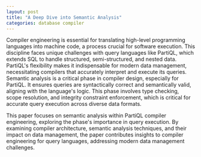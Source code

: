 ```yaml
---
layout: post
title: "A Deep Dive into Semantic Analysis"
categories: database compiler
---
```


Compiler engineering is essential for translating high-level programming languages into machine code, a process crucial for software execution. This discipline faces unique challenges with query languages like PartiQL, which extends SQL to handle structured, semi-structured, and nested data. PartiQL's flexibility makes it indispensable for modern data management, necessitating compilers that accurately interpret and execute its queries.
Semantic analysis is a critical phase in compiler design, especially for PartiQL. It ensures queries are syntactically correct and semantically valid, aligning with the language's logic. This phase involves type checking, scope resolution, and integrity constraint enforcement, which is critical for accurate query execution across diverse data formats.

This paper focuses on semantic analysis within PartiQL compiler engineering, exploring the phase's importance in query execution. By examining compiler architecture, semantic analysis techniques, and their impact on data management, the paper contributes insights to compiler engineering for query languages, addressing modern data management challenges.
